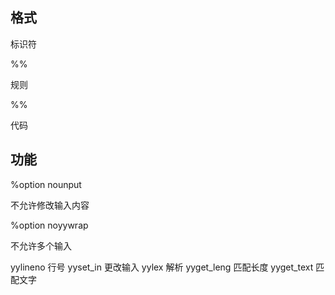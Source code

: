 ## 格式

标识符

%%

规则

%%

代码

## 功能

%option nounput

不允许修改输入内容

%option noyywrap

不允许多个输入

yylineno 行号
yyset_in 更改输入
yylex 解析
yyget_leng 匹配长度
yyget_text 匹配文字



